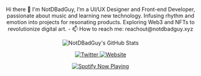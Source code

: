 <p align="center">
Hi there 👋 I'm NotDBadGuy,
I’m a UI/UX Designer and Front-end Developer, passionate about music and learning new technology. Infusing rhythm and emotion into projects for resonating products. Exploring Web3 and NFTs to revolutionize digital art.
- 📫 How to reach me: reachout@notdbadguy.xyz
</p>

<!-- GitHub Stats -->
<p align="center">
  <img src="https://github-readme-stats.vercel.app/api?username=NotDBadGuy&show_icons=true" alt="NotDBadGuy's GitHub Stats">
</p>

<!-- Social Icons -->
<p align="center">
  <a href="https://twitter.com/notdbadguy">
    <img src="https://img.shields.io/badge/Twitter-Follow-blue" alt="Twitter">
  </a>
  <a href="https://www.notdbadguy.xyz/">
    <img src="https://img.shields.io/badge/Portfolio-Visit-green" alt="Website">
  </a>
</p>

<!-- Spotify Now Playing -->
<p align="center">
  <a href="https://open.spotify.com/user/beelb951n7dkl5veqjtwmrtgb">
    <img src="https://novatorem.vercel.app/api/spotify" alt="Spotify Now Playing">
  </a>
</p>
